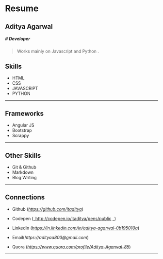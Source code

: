 # Resume

## **Aditya Agarwal**
##### _# Developer_

> Works mainly on Javascript and Python .



## Skills

- HTML
- CSS
- JAVASCRIPT
- PYTHON
 ---
 
## Frameworks
 
- Angular JS
- Bootstrap
- Scrappy
 ---
 
## Other Skills 

- Git & Github
- Markdown
- Blog Writing
 ---
 
## Connections

- Github (_https://github.com/itaditya_)

- Codepen (_http://codepen.io/itaditya/pens/public _)

- LinkedIn (_https://in.linkedin.com/in/aditya-agarwal-0b195010a_)

- Email(_https://adityaa803@gmail.com_)

- Quora (_https://www.quora.com/profile/Aditya-Agarwal-85_)
- - -
